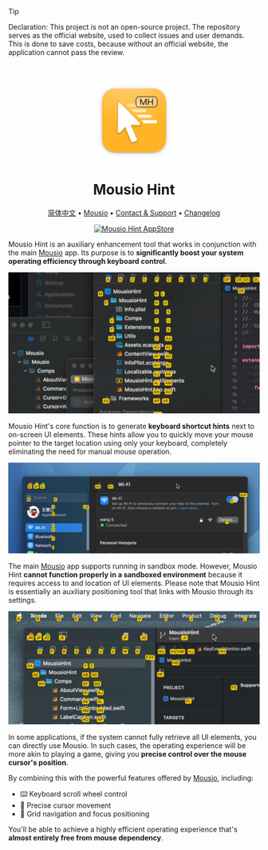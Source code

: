<!--idoc:ignore:start-->
> [!TIP]
> Declaration: This project is not an open-source project. The repository serves as the official website, used to collect issues and user demands. This is done to save costs, because without an official website, the application cannot pass the review.
<!--idoc:ignore:end-->

<div align="center">
  <br />
  <br />
  <img src="./assets/logo.png" width="160" height="160">
  <h1>
    Mousio Hint
  </h1>
  <!--rehype:style=border: 0;-->
  <p>
    <a href="./README.zh.md">简体中文</a> • 
    <a href="https://wangchujiang.com/mousio/" target="_blank">Mousio</a> • 
    <a target="_blank" href="https://github.com/jaywcjlove/mousio/issues/new?template=bug_report.yml">Contact & Support</a> • 
    <a href="./CHANGELOG.md">Changelog</a>
  </p>
  <p>
    <a target="_blank" href="https://github.com/jaywcjlove/mousio-hint/releases/latest/" title="Mousio Hint for macOS">
      <img alt="Mousio Hint AppStore" src="https://jaywcjlove.github.io/sb/download/apple-download.svg" height="51" />
    </a>
  </p>
</div>

Mousio Hint is an auxiliary enhancement tool that works in conjunction with the main [Mousio](https://apps.apple.com/app/Mousio/6746747327) app. Its purpose is to **significantly boost your system operating efficiency through keyboard control**.

![Mousio Hint](./assets/mousio-hint.gif)

Mousio Hint's core function is to generate **keyboard shortcut hints** next to on-screen UI elements. These hints allow you to quickly move your mouse pointer to the target location using only your keyboard, completely eliminating the need for manual mouse operation.

![Mousio Hint](./assets/mousio-hint2.gif)

The main [Mousio](https://apps.apple.com/app/Mousio/6746747327) app supports running in sandbox mode. However, Mousio Hint **cannot function properly in a sandboxed environment** because it requires access to and location of UI elements. Please note that Mousio Hint is essentially an auxiliary positioning tool that links with Mousio through its settings.

![Mousio Hint](./assets/mousio-hint3.gif)

In some applications, if the system cannot fully retrieve all UI elements, you can directly use Mousio. In such cases, the operating experience will be more akin to playing a game, giving you **precise control over the mouse cursor's position**.

By combining this with the powerful features offered by [Mousio](https://apps.apple.com/app/Mousio/6746747327), including:

- ⌨️ Keyboard scroll wheel control
- 🎯 Precise cursor movement
- 🧭 Grid navigation and focus positioning

You'll be able to achieve a highly efficient operating experience that's **almost entirely free from mouse dependency**.